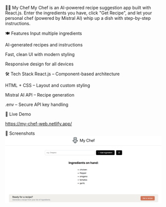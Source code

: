 👨‍🍳 My Chef
My Chef is an AI-powered recipe suggestion app built with React.js. Enter the ingredients you have, click "Get Recipe", and let your personal chef (powered by Mistral AI) whip up a dish with step-by-step instructions.

🍽️ Features
Input multiple ingredients

AI-generated recipes and instructions

Fast, clean UI with modern styling

Responsive design for all devices

🛠️ Tech Stack
React.js – Component-based architecture

HTML + CSS – Layout and custom styling

Mistral AI API – Recipe generation

.env – Secure API key handling

🚀 Live Demo


https://my-chef-web.netlify.app/

📸 Screenshots
![alt text](image-1.png)